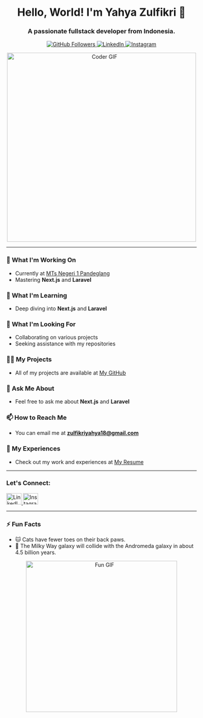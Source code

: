 <h1 align="center">Hello, World! I'm Yahya Zulfikri 👋</h1>
<h3 align="center">A passionate fullstack developer from Indonesia.</h3>

<p align="center">
  <a href="https://github.com/zulfikriyahya">
    <img src="https://img.shields.io/github/followers/zulfikriyahya?label=Follow&style=social" alt="GitHub Followers">
  </a>
  <a href="https://linkedin.com/in/zulfikriyahya">
    <img src="https://img.shields.io/badge/-LinkedIn-blue" alt="LinkedIn">
  </a>
  <a href="https://instagram.com/zulfikriyahya_">
    <img src="https://img.shields.io/badge/-Instagram-E4405F?style=flat-square&logo=instagram&logoColor=white" alt="Instagram">
  </a>
</p>

<p align="center">
  <img src="https://media.giphy.com/media/13HgwGsXF0aiGY/giphy.gif" alt="Coder GIF" width="500"/>
</p>

---

### 🔭 What I'm Working On
- Currently at [MTs Negeri 1 Pandeglang](https://mtsn1pandeglang.sch.id)
- Mastering **Next.js** and **Laravel**

### 🌱 What I'm Learning
- Deep diving into **Next.js** and **Laravel**

### 👯 What I'm Looking For
- Collaborating on various projects
- Seeking assistance with my repositories

### 👨‍💻 My Projects
- All of my projects are available at [My GitHub](https://github.com/zulfikriyahya)

### 💬 Ask Me About
- Feel free to ask me about **Next.js** and **Laravel**

### 📫 How to Reach Me
- You can email me at **zulfikriyahya18@gmail.com**

### 📄 My Experiences
- Check out my work and experiences at [My Resume](https://github.com/zulfikriyahya)

---

<h3 align="left">Let's Connect:</h3>
<p align="left">
  <a href="https://linkedin.com/in/zulfikriyahya">
    <img src="https://raw.githubusercontent.com/rahuldkjain/github-profile-readme-generator/master/src/images/icons/Social/linked-in-alt.svg" alt="LinkedIn" height="30" width="40" />
  </a>
  <a href="https://instagram.com/zulfikriyahya_">
    <img src="https://raw.githubusercontent.com/rahuldkjain/github-profile-readme-generator/master/src/images/icons/Social/instagram.svg" alt="Instagram" height="30" width="40" />
  </a>
</p>

---

### ⚡ Fun Facts
- 🐱 Cats have fewer toes on their back paws.
- 🌌 The Milky Way galaxy will collide with the Andromeda galaxy in about 4.5 billion years.

<p align="center">
  <img src="https://media.giphy.com/media/xT0xeJpnrWC4XWblEk/giphy.gif" alt="Fun GIF" width="400"/>
</p>
